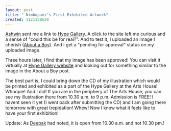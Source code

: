 ```yaml
--- 
layout: post
title: " Nimbupani's First Exhibited Artwork"
created: 1121158630
---
```

<a href="http://ashwink.net/blog/">Ashwin</a> sent me a link to <a href="http://hypegallery.com.sg">Hype Gallery</a>. A click to the site left me curious and a sense of "could this be for real?". And to test it, I uploaded an image I cherish (<a href="http://www.nimbupani.com/2004/10/04/about_a_boy.php">About a Boy</a>). And I get a "pending for approval" status on my uploaded image.

Three hours later, I find that my image has been approved! You can visit it virtually at <a href="http://hypegallery.com.sg">Hype Gallery website</a> and looking out for something similar to the image in the About a Boy post. 

The best part is, I could bring down the CD of my illustration which would be printed and exhibited as a part of the Hype Gallery at the Arts House! Whoopie! And I did! If you are in the periphery of The Arts House, you can see my illustration there from 10.30 a.m. to 9 p.m. Admission is FREE! I havent seen it yet (I went back after submitting the CD) and I am going there tomorrow with great trepidation! Whew! Now I know what it feels like to have your first exhibition! 

Update: As <a href="http://deepak.jois.name">Deepak</a> had noted, it is open from 10.30 a.m. and not 10.30 pm.!
